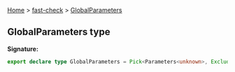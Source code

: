 [Home](/) &gt; [fast-check](../fast-check.md) &gt; [GlobalParameters](GlobalParameters.md)

## GlobalParameters type


<b>Signature:</b>

```typescript
export declare type GlobalParameters = Pick<Parameters<unknown>, Exclude<keyof Parameters<unknown>, 'path' | 'examples'>>;
```
